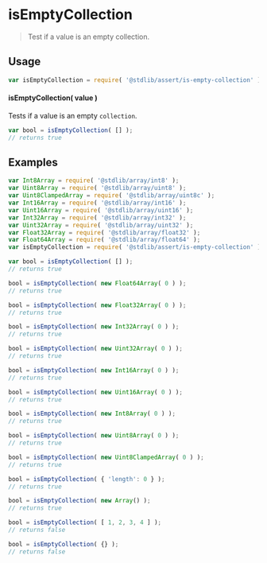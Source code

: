 <!--

@license Apache-2.0

Copyright (c) 2021 The Stdlib Authors.

Licensed under the Apache License, Version 2.0 (the "License");
you may not use this file except in compliance with the License.
You may obtain a copy of the License at

   http://www.apache.org/licenses/LICENSE-2.0

Unless required by applicable law or agreed to in writing, software
distributed under the License is distributed on an "AS IS" BASIS,
WITHOUT WARRANTIES OR CONDITIONS OF ANY KIND, either express or implied.
See the License for the specific language governing permissions and
limitations under the License.

-->

# isEmptyCollection

> Test if a value is an empty collection.

<section class="usage">

## Usage

```javascript
var isEmptyCollection = require( '@stdlib/assert/is-empty-collection' );
```

#### isEmptyCollection( value )

Tests if a value is an empty `collection`.

```javascript
var bool = isEmptyCollection( [] );
// returns true
```

</section>

<!-- /.usage -->

<section class="examples">

## Examples

<!-- eslint-disable object-curly-newline, no-array-constructor -->

<!-- eslint no-undef: "error" -->

```javascript
var Int8Array = require( '@stdlib/array/int8' );
var Uint8Array = require( '@stdlib/array/uint8' );
var Uint8ClampedArray = require( '@stdlib/array/uint8c' );
var Int16Array = require( '@stdlib/array/int16' );
var Uint16Array = require( '@stdlib/array/uint16' );
var Int32Array = require( '@stdlib/array/int32' );
var Uint32Array = require( '@stdlib/array/uint32' );
var Float32Array = require( '@stdlib/array/float32' );
var Float64Array = require( '@stdlib/array/float64' );
var isEmptyCollection = require( '@stdlib/assert/is-empty-collection' );

var bool = isEmptyCollection( [] );
// returns true

bool = isEmptyCollection( new Float64Array( 0 ) );
// returns true

bool = isEmptyCollection( new Float32Array( 0 ) );
// returns true

bool = isEmptyCollection( new Int32Array( 0 ) );
// returns true

bool = isEmptyCollection( new Uint32Array( 0 ) );
// returns true

bool = isEmptyCollection( new Int16Array( 0 ) );
// returns true

bool = isEmptyCollection( new Uint16Array( 0 ) );
// returns true

bool = isEmptyCollection( new Int8Array( 0 ) );
// returns true

bool = isEmptyCollection( new Uint8Array( 0 ) );
// returns true

bool = isEmptyCollection( new Uint8ClampedArray( 0 ) );
// returns true

bool = isEmptyCollection( { 'length': 0 } );
// returns true

bool = isEmptyCollection( new Array() );
// returns true

bool = isEmptyCollection( [ 1, 2, 3, 4 ] );
// returns false

bool = isEmptyCollection( {} );
// returns false
```

</section>

<!-- /.examples -->

<!-- Section for related `stdlib` packages. Do not manually edit this section, as it is automatically populated. -->

<section class="related">

</section>

<!-- /.related -->

<!-- Section for all links. Make sure to keep an empty line after the `section` element and another before the `/section` close. -->

<section class="links">

<!-- <related-links> -->

<!-- </related-links> -->

</section>

<!-- /.links -->
